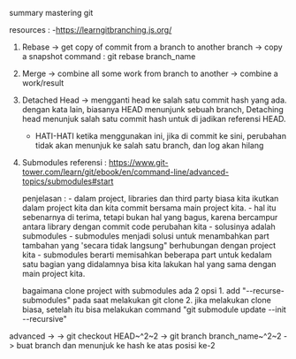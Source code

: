 summary mastering git

resources :
    -https://learngitbranching.js.org/



1. Rebase -> get copy of commit from a branch to another branch -> copy a snapshot
    command : git rebase branch_name

2. Merge -> combine all some work from branch to another -> combine a work/result

3. Detached Head -> mengganti head ke salah satu commit hash yang ada. dengan kata lain, biasanya HEAD menunjunk sebuah branch,
    Detaching head menunjuk salah satu commit hash untuk di jadikan referensi HEAD.
    - HATI-HATI ketika menggunakan ini, jika di commit ke sini, perubahan tidak akan menunjuk ke salah satu branch, dan log akan hilang
4. Submodules
    referensi : https://www.git-tower.com/learn/git/ebook/en/command-line/advanced-topics/submodules#start

    penjelasan :
        - dalam project, libraries dan third party biasa kita ikutkan dalam project kita dan kita commit bersama main project kita.
        - hal itu sebenarnya di terima, tetapi bukan hal yang bagus, karena bercampur antara library dengan commit code perubahan kita
        - solusinya adalah submodules
        - submodules menjadi solusi untuk menambahkan part tambahan yang 'secara tidak langsung" berhubungan dengan project kita
        - submodules berarti memisahkan beberapa part untuk kedalam satu bagian yang didalamnya bisa kita lakukan hal yang sama dengan main project kita.
    
    bagaimana clone project with submodules
        ada 2 opsi 
        1. add "--recurse-submodules" pada saat melakukan git clone
        2. jika melakukan clone biasa, setelah itu bisa melakukan command "git submodule update --init --recursive"




advanced -> 
    -> git checkout HEAD~^2~2
    -> git branch branch_name~^2~2 -> buat branch dan menunjuk ke hash ke atas posisi ke-2
